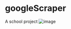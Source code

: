 # googleScraper
A school project
![image](https://user-images.githubusercontent.com/32888004/48517409-1d288500-e8cb-11e8-92e7-b4a8d248856f.png)
